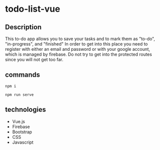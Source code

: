 # todo-list-vue
## Description
This to-do app allows you to save your tasks and to mark them as "to-do", "in-progress", and "finished"
In order to get into this place you need to register with either an email and password or with your google account, which is managed by firebase.
Do not try to get into the protected routes since you will not get too far.

## commands
``` 
npm i
```
``` 
npm run serve 
```
## technologies
- Vue.js
- Firebase
- Bootstrap
- CSS
- Javascript
